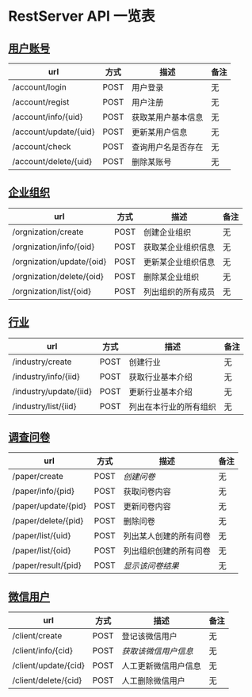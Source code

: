 # RestServer API 一览表

## [用户账号](https://github.com/TomatoAlpha/RestServer/blob/master/Doc/account.md)

|url                        |方式   |描述              |备注      |
| ------------------------- |:-----:| --------------- | ------  |
|/account/login             |POST   |用户登录          |无       |
|/account/regist            |POST   |用户注册          |无       |
|/account/info/{uid}        |POST   |获取某用户基本信息 |无       |
|/account/update/{uid}      |POST   |更新某用户信息     |无       |
|/account/check             |POST   |查询用户名是否存在 |无       |
|/account/delete/{uid}      |POST   |删除某账号        |无       |

## [企业组织](https://github.com/TomatoAlpha/RestServer/blob/master/Doc/orgnization.md)

|url                        |方式|描述               |备注|
| ------------------------- |:------:| ---------------- | ------ |
|/orgnization/create        |POST|创建企业组织        |无  |
|/orgnization/info/{oid}    |POST|获取某企业组织信息  |无  |
|/orgnization/update/{oid}  |POST|更新某企业组织信息  |无  |
|/orgnization/delete/{oid}  |POST|删除某企业组织      |无  |
|/orgnization/list/{oid}    |POST|列出组织的所有成员  |无  |

## [行业](https://github.com/TomatoAlpha/RestServer/blob/master/Doc/industry.md)

|url                        |方式|描述                 |备注|
| ------------------------- |:--------:| ------------------ | ------- |
|/industry/create           |POST|创建行业             |无  |
|/industry/info/{iid}       |POST|获取行业基本介绍      |无  |
|/industry/update/{iid}     |POST|更新行业基本介绍      |无  |
|/industry/list/{iid}       |POST|列出在本行业的所有组织 |无  |

## [调查问卷](https://github.com/TomatoAlpha/RestServer/blob/master/Doc/paper.md)

|url                        |方式|描述                 |备注|
| ------------------------- |:-------:| ------------------ | -------- |
|/paper/create              |POST|_创建问卷_            |无  |
|/paper/info/{pid}          |POST|获取问卷内容          |无  |
|/paper/update/{pid}        |POST|更新问卷内容          |无  |
|/paper/delete/{pid}        |POST|删除问卷             |无  |
|/paper/list/{uid}          |POST|列出某人创建的所有问卷 |无  |
|/paper/list/{oid}          |POST|列出组织创建的所有问卷 |无  |
|/paper/result/{pid}        |POST|_显示该问卷结果_      |无  |

## [微信用户](https://github.com/TomatoAlpha/RestServer/blob/master/Doc/client.md)

|url                        |方式|描述                 |备注|
| ------------------------- |:--------:| ------------------ | -------- |
|/client/create             |POST|登记该微信用户        |无  |
|/client/info/{cid}         |POST|_获取该微信用户信息_   |无  |
|/client/update/{cid}       |POST|人工更新微信用户信息   |无  |
|/client/delete/{cid}       |POST|人工删除微信用户      |无  |
